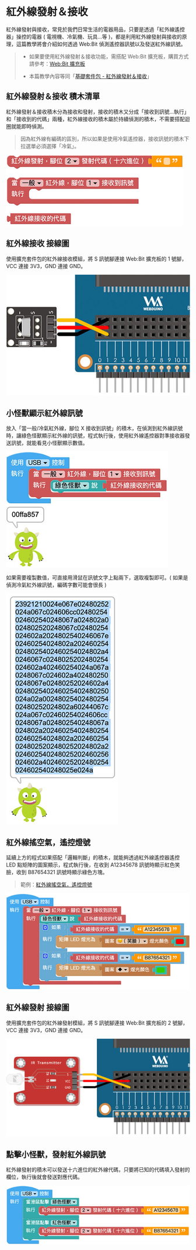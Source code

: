 # 紅外線發射＆接收

紅外線發射與接收，常見於我們日常生活的電器用品，只要是透過「紅外線遙控器」操控的電器 ( 電視機、冷氣機、玩具...等 )，都是利用紅外線發射與接收的原理，這篇教學將會介紹如何透過 Web:Bit 偵測遙控器訊號以及發送紅外線訊號。

> - 如果要使用紅外線發射＆接收功能，需搭配 Web:Bit 擴充板，購買方式請參考：[Web:Bit 擴充板](https://store.webduino.io/products/webbit-extension-board?utm_source=webbit&utm_medium=article#_blank)
>
> - 本篇教學內容等同「[基礎套件包 - 紅外線發射＆接收](../extension-basic-package/ir.html)」

## 紅外線發射＆接收 積木清單

紅外線發射＆接收積木分為接收和發射，接收的積木又分成「接收到訊號...執行」和「接收到的代碼」兩種，紅外線接收的積木屬於持續偵測的積木，不需要搭配迴圈就能即時偵測。

> 因為紅外線有編碼的區別，所以如果是使用冷氣遙控器，接收訊號的積木下拉選單必須選擇「冷氣」。

![紅外線發射＆接收](../../../../media/zh-tw/education/extension-full-package/ir-01.jpg)


## 紅外線接收 接線圖

使用擴充套件包的紅外線接收模組，將 S 訊號腳連接 Web:Bit 擴充板的 1 號腳，VCC 連接 3V3，GND 連接 GND。

![紅外線發射＆接收](../../../../media/zh-tw/education/extension-full-package/ir-03.jpg)

## 小怪獸顯示紅外線訊號

放入「當一般/冷氣紅外線，腳位 X 接收到訊號」的積木，在偵測到紅外線訊號時，讓綠色怪獸顯示紅外線的訊號，程式執行後，使用紅外線遙控器對準接收器發送訊號，就能看見小怪獸顯示數值。

![紅外線發射＆接收](../../../../media/zh-tw/education/extension-full-package/ir-04.jpg)

如果需要複製數值，可直接用滑鼠在訊號文字上點兩下，選取複製即可。( 如果是偵測冷氣紅外線訊號，編碼字數可能會很長 )

![紅外線發射＆接收](../../../../media/zh-tw/education/extension-full-package/ir-05.jpg)

## 紅外線搖空氣，遙控燈號

延續上方的程式如果搭配「邏輯判斷」的積木，就能夠透過紅外線遙控器遙控 LED 點矩陣的圖案顯示，程式執行後，在收到 A12345678 訊號時顯示紅色笑臉，收到 B87654321 訊號時顯示綠色方塊。

> 範例：[紅外線搖空氣，遙控燈號](https://webbit.webduino.io/blockly/?demo=default#ayxv98l9P7JqM)

![紅外線發射＆接收](../../../../media/zh-tw/education/extension-full-package/ir-06.jpg)

## 紅外線發射 接線圖

使用擴充套件包的紅外線發射模組，將 S 訊號腳連接 Web:Bit 擴充板的 2 號腳，VCC 連接 3V3，GND 連接 GND。

![紅外線發射＆接收](../../../../media/zh-tw/education/extension-full-package/ir-02.jpg)

## 點擊小怪獸，發射紅外線訊號

紅外線發射的積木可以發送十六進位的紅外線代碼，只要將已知的代碼填入發射的欄位，執行後就會發送對應代碼。

![紅外線發射＆接收](../../../../media/zh-tw/education/extension-full-package/ir-07.jpg)

